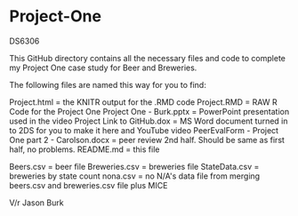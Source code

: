 # Project-One
DS6306

This GitHub directory contains all the necessary files and code to complete my Project One case study for Beer and Breweries.

The following files are named this way for you to find:

Project.html = the KNITR output for the .RMD code
Project.RMD = RAW R Code for the Project One
Project One - Burk.pptx = PowerPoint presentation used in the video
Project Link to GitHub.dox = MS Word document turned in to 2DS for you to make it here and YouTube video
PeerEvalForm - Project One part 2 - Carolson.docx = peer review 2nd half.  Should be same as first half, no problems.
README.md = this file

Beers.csv = beer file
Breweries.csv = breweries file
StateData.csv = breweries by state count
nona.csv = no N/A's data file from merging beers.csv and breweries.csv file plus MICE

V/r
Jason Burk

